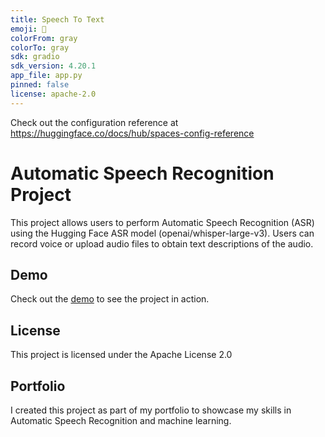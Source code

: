 ```yaml
---
title: Speech To Text
emoji: 👀
colorFrom: gray
colorTo: gray
sdk: gradio
sdk_version: 4.20.1
app_file: app.py
pinned: false
license: apache-2.0
---
```


Check out the configuration reference at https://huggingface.co/docs/hub/spaces-config-reference

# Automatic Speech Recognition Project

This project allows users to perform Automatic Speech Recognition (ASR) using the Hugging Face ASR model (openai/whisper-large-v3). 
Users can record voice or upload audio files to obtain text descriptions of the audio.

## Demo

Check out the [demo](https://huggingface.co/spaces/NadiAhmdi97/Speech_to_Text) to see the project in action.


## License

This project is licensed under the Apache License 2.0

## Portfolio

I created this project as part of my portfolio to showcase my skills in Automatic Speech Recognition and machine learning.
